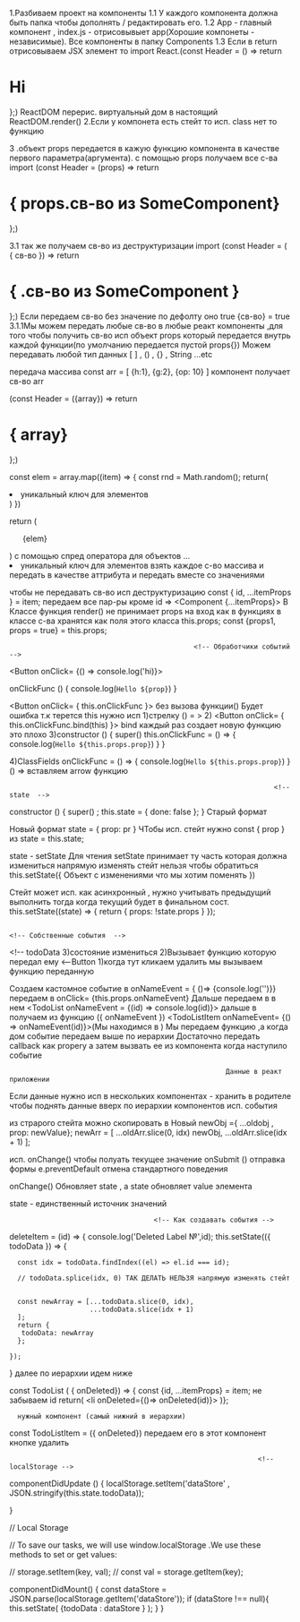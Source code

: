 1.Разбиваем проект на компоненты 
1.1 У каждого компонента должна быть папка чтобы дополнять / редактировать его.
1.2 App - главный компонент , index.js - отрисовывыет app(Хорошие компонеты - независимые).
Все компоненты в папку Components
1.3 Если в return отрисовываем JSX элемент то import React.(const Header = () => return <h1>Hi</h1> };)
ReactDOM перерис. виртуальный дом в настоящий ReactDOM.render()
2.Если у компонета есть стейт то исп. class нет то функцию

3 .объект props передается в кажую функцию компонента в качестве первого параметра(аргумента).
с помощью props получаем все с-ва
import <SomeComponent>
(const Header = (props) => return <h1>{ props.св-во из SomeComponent}</h1> };)

3.1 так же получаем св-во из деструктуризации 
import <SomeComponent>
(const Header = ( { св-во }) => return <h1>{ .св-во из SomeComponent }</h1> };)
                                                                                      <!-- PROPS -->
Eсли передаем св-во без значение по дефолту оно true {св-во} = true
3.1.1Мы можем передать любые св-во в любые реакт компоненты ,для того чтобы получить св-во исп объект props
который передается внутрь каждой функции(по умолчанию передается пустой props{})
Можем передавать любой тип данных [ ] , () , {} , String ...etc

передача массива 
const arr = [ {h:1}, {g:2}, {op: 10} ]
<Component array = {arr} /> компонент получает св-во arr

(const Header = ({array}) => return <h1>{ array}</h1> };)

const elem = array.map((item) => {
 const rnd = Math.random();
  return(
   <li key={rnd++}> уникальный ключ для элементов
   <Component
   label= {item.label}
   important= {item.important}>
  </li>
  )
})

return (
  <ul>
   {elem}
  </ul>
)
с помощью спред оператора для объектов ...

   <li key={rnd++}> уникальный ключ для элементов
   <Component  {...item}/>
   взять каждое с-во массива и передать в качестве аттрибута и передать вместе со значениями
  </li>

  чтобы не передавать св-во исп деструктуризацию const { id, ...itemProps } = item;
  передаем все пар-ры кроме id  => <Component {...itemProps}>
  В Классе функция render() не принимает props на вход как в функциях в классе с-ва хранятся как поля этого класса this.props;
  const {props1, props = true} = this.props;

                                                  <!-- Обработчики событий  -->
  <Button
   onClick= {() => console.log('hi)}>

  onClickFunc () {
    console.log(`Hello ${prop}`)
  }

   <Button
  onClick= { this.onClickFunc }> без вызова функции()
  Будет ошибка т.к терется this нужно исп 
  1)стрелку () = >
  2) <Button
  onClick= { this.onClickFunc.bind(this) }> bind каждый раз создает новую функцию это плохо
  3)constructor () {
    super()
    this.onClickFunc = () => {
      console.log(`Hello ${this.props.prop}`)
    }
  }

  4)ClassFields 
  onClickFunc = () => {
     console.log(`Hello ${this.props.prop}`)
  }
  () => вставляем arrow функцию

                                                                      <!-- state  -->
constructor () {
  super() ;
  this.state = {
    done: false
  };
}
Старый формат

Новый формат
state = {
  prop: pr
}
ЧТобы исп. стейт нужно const { prop } из state = this.state;

state - setState Для чтения
setState принимает ту часть которая должна измениться 
напрямую изменять стейт нельзя чтобы обратиться this.setState({ Объект с изменениями что мы хотим поменять })

Стейт может исп. как асинхронный , нужно учитывать предыдущий выполнить тогда когда текущий будет в финальном сост.
this.setState((state) => {
 return {
   props: !state.props
 }
});

<!-- Если новое состояние не зависит от setState можно передавать внутрь объект , если зависит то исп () =>{return {} } -->



                                                                        <!-- Собственные события  -->
<App>    <!-- todoData 3)состояние измениться
      <AppHeader>
      <SearchPanel>
      <ItemStatusFilter>
      <TodoList> 2)Вызывает функцию которую передал ему <App>
             <TodoList>  <--Button 1)когда тут кликаем удалить мы вызываем функцию переданную <TodoList>
             <TodoListItem>

Создаем кастомное событие в <TodoList> onNameEvent = { ()=> {console.log('')}}
передаем в <TodoListItem > onClick= {this.props.onNameEvent}
Дальше передаем в <App> в нем <TodoList onNameEvent = {(id) => console.log(id)}>
дальше в <TodoList> получаем из <App> функцию ({ onNameEvent })
<TodoListItem onNameEvent= {() => onNameEvent(id)}>(Мы находимся в <TodoList>)
Мы передаем функцию ,а когда дом событие передаем выше по иерархии
Достаточно передать callback как propery а затем вызвать ее из компонента когда наступило событие 

                                                          Данные в реакт приложении

Если данные нужно исп в нескольких компонентах - хранить в родителе 
чтобы поднять данные вверх по иерархии компонентов исп. события

из страрого стейта можно скопировать в Новый
newObj ={ ...oldobj , prop: newValue};
newArr = [ ...oldArr.slice(0, idx)
newObj,
...oldArr.slice(idx + 1)
];

исп. onChange() чтобы полуать текущее значение 
onSubmit () отправка формы 
e.preventDefault отмена стандартного поведения

onChange() Обновляет state , а state обновляет value элемента 

state - единственный источник значений 

                                        <!-- Как создавать события -->
<App>
deleteItem = (id) => {
console.log('Deleted Label №',id);
    this.setState(({ todoData }) => {

      const idx = todoData.findIndex((el) => el.id === id);

      // todoData.splice(idx, 0) ТАК ДЕЛАТЬ НЕЛЬЗЯ напрямую изменять стейт

      
      const newArray = [...todoData.slice(0, idx),
                        ...todoData.slice(idx + 1)
      ];
      return {
       todoData: newArray
      };

    });
   

}
далее по иерархии идем ниже
<TodoList
 onDeleted={this.deleteItem}/>
 </App>
 

  <TodoList> const TodoList ( { onDeleted}) => { 
    const {id, ...itemProps} = item; не забываем id 
    return(
      <li onDeleted={()=> onDeleted(id)}>
      )};

      нужный компонент (самый нижний в иерархии)
   <TodoListItem>const TodoListItem = ({ onDeleted}) передаем его в этот компонент 
   <DeleteForeverIcon 
        onClick={onDeleted} /> кнопке удалить

                                                                  <!-- localStorage -->
 
 componentDidUpdate () {
   localStorage.setItem('dataStore' , JSON.stringify(this.state.todoData));
   
   
 } 
 
//  Local Storage

//  To save our tasks, we will use window.localStorage .We use these methods to set or get values:
 
//  storage.setItem(key, val);
//  const val = storage.getItem(key);

 

 componentDidMount() {
   const dataStore = JSON.parse(localStorage.getItem('dataStore'));
   if (dataStore !== null){
     this.setState( {todoData : dataStore } );
   }
 }
